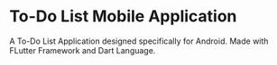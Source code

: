 # To-Do List Mobile Application

A To-Do List Application designed specifically for Android. Made with FLutter Framework and Dart Language.
